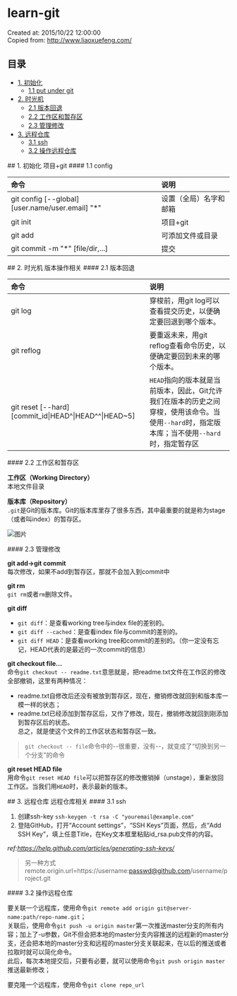 # learn-git
Created at: 2015/10/22 12:00:00   
Copied from: http://www.liaoxuefeng.com/

## 目录
* [1. 初始化](#1)
  * [1.1 put under git](#1.1)
* [2. 时光机](#2)
  * [2.1 版本回退](#2.1)
  * [2.2 工作区和暂存区](#2.2)
  * [2.3 管理修改](#2.3)
* [3. 远程仓库](#3)
  * [3.1 ssh](#3.1)
  * [3.2 操作远程仓库](#3.2)

<a name="1" />
## 1. 初始化
项目+git
<a name="1.1" />
#### 1.1 config

|命令|说明|
|:---|:---|
|git config [--global] [user.name/user.email] "*"|设置（全局）名字和邮箱|
|git init|项目+git|
|git add|可添加文件或目录|
|git commit -m "*" [file/dir,...]|提交|


<a name="2" />
## 2. 时光机
版本操作相关

<a name="2.1" />
#### 2.1 版本回退

|命令|说明|
|:---|:---|
|git log|穿梭前，用git log可以查看提交历史，以便确定要回退到哪个版本。|
|git reflog|要重返未来，用git reflog查看命令历史，以便确定要回到未来的哪个版本。|
|git reset [--hard] [commit_id\|HEAD^\|HEAD^^\|HEAD~5\]|`HEAD`指向的版本就是当前版本，因此，Git允许我们在版本的历史之间穿梭，使用该命令。当使用`--hard`时，指定版本库；当不使用`--hard`时，指定暂存区|

<a name="2.2" />
#### 2.2 工作区和暂存区

__工作区（Working Directory）__   
本地文件目录

__版本库（Repository）__   
`.git`是Git的版本库。Git的版本库里存了很多东西，其中最重要的就是称为stage（或者叫index）的暂存区。
  
![图片]()

<a name="2.3" />
#### 2.3 管理修改

__git add->git commit__   
每次修改，如果不add到暂存区，那就不会加入到commit中   

__git rm__   
`git rm`或者`rm`删除文件。   

__git diff__   
* `git diff`：是查看working tree与index file的差别的。
* `git diff --cached`：是查看index file与commit的差别的。 
* `git diff HEAD`：是查看working tree和commit的差别的。（你一定没有忘记，HEAD代表的是最近的一次commit的信息）

__git checkout file...__   
命令`git checkout -- readme.txt`意思就是，把readme.txt文件在工作区的修改全部撤销，这里有两种情况：   
  * readme.txt自修改后还没有被放到暂存区，现在，撤销修改就回到和版本库一模一样的状态；   
  * readme.txt已经添加到暂存区后，又作了修改，现在，撤销修改就回到刚添加到暂存区后的状态。   
总之，就是使这个文件的工作区状态和暂存区一致。   
>`git checkout -- file`命令中的--很重要，没有--，就变成了“切换到另一个分支”的命令   

__git reset HEAD file__   
用命令`git reset HEAD file`可以把暂存区的修改撤销掉（unstage），重新放回工作区。当我们用`HEAD`时，表示最新的版本。   

<a name="3" />
## 3. 远程仓库
远程仓库相关

<a name="3.1" />
#### 3.1 ssh

1. 创建ssh-key `ssh-keygen -t rsa -C "youremail@example.com"`   
1. 登陆GitHub，打开“Account settings”，“SSH Keys”页面，然后，点“Add SSH Key”，填上任意Title，在Key文本框里粘贴id_rsa.pub文件的内容。   

_ref:https://help.github.com/articles/generating-ssh-keys/_

>另一种方式remote.origin.url=https://username:passwd@github.com/username/project.git   

<a name="3.2" />
#### 3.2 操作远程仓库

要关联一个远程库，使用命令`git remote add origin git@server-name:path/repo-name.git`；   
关联后，使用命令`git push -u origin master`第一次推送master分支的所有内容；加上了-u参数，Git不但会把本地的master分支内容推送的远程新的master分支，还会把本地的master分支和远程的master分支关联起来，在以后的推送或者拉取时就可以简化命令。   
此后，每次本地提交后，只要有必要，就可以使用命令`git push origin master`推送最新修改；   

要克隆一个远程库，使用命令`git clone repo_url`
